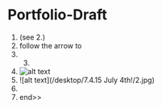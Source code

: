 # Portfolio-Draft
1. (see 2.)
2. follow the arrow to
3. 3.
4. ![alt text](/desktop/profile.jpg)
5. ![alt text](/desktop/7.4.15 July 4th!/2.jpg)
6. 
7. end>>
